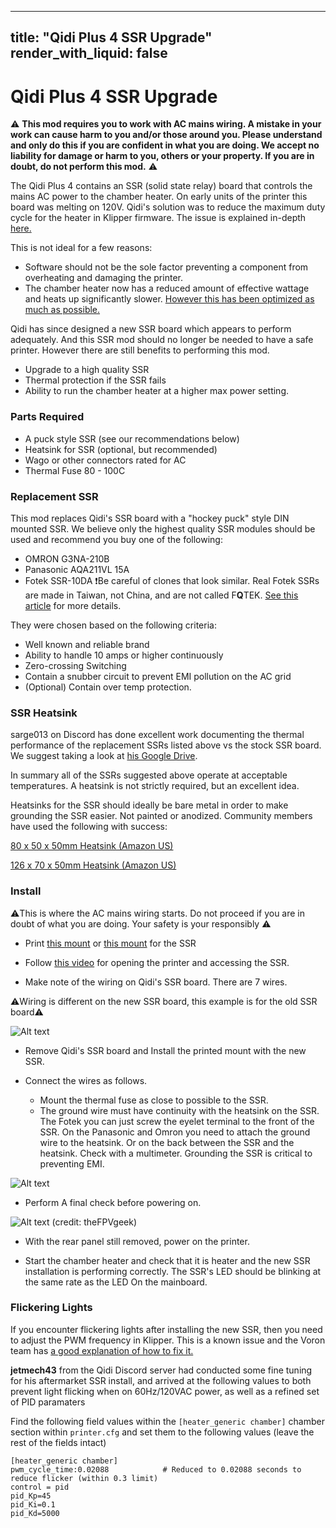 
---
title: "Qidi Plus 4 SSR Upgrade"
render_with_liquid: false
---

# Qidi Plus 4 SSR Upgrade

⚠️ **This mod requires you to work with AC mains wiring. A mistake in your work can cause harm to you and/or those around you. Please understand and only do this if you are confident in what you are doing. We accept no liability for damage or harm to you, others or your property. If you are in doubt, do not perform this mod.** ⚠️ 

The Qidi Plus 4 contains an SSR (solid state relay) board that controls the mains AC power to the chamber heater. On early units of the printer this board was melting on 120V. Qidi's solution was to reduce the maximum duty cycle for the heater in Klipper firmware. The issue is explained in-depth [here.](https://github.com/qidi-community/Plus4-Wiki/tree/main/content/ssr-board)

This is not ideal for a few reasons:

- Software should not be the sole factor preventing a component from overheating and damaging the printer. 
- The chamber heater now has a reduced amount of effective wattage and heats up significantly slower. [However this has been optimized as much as possible.](https://github.com/qidi-community/Plus4-Wiki/tree/main/content/tuning-for-40-percent-heater-power)

Qidi has since designed a new SSR board which appears to perform adequately. And this SSR mod should no longer be needed to have a safe printer. However there are still benefits to performing this mod.

- Upgrade to a high quality SSR
- Thermal protection if the SSR fails
- Ability to run the chamber heater at a higher max power setting.


### Parts Required

- A puck style SSR (see our recommendations below)
- Heatsink for SSR (optional, but recommended)
- Wago or other connectors rated for AC
- Thermal Fuse 80 - 100C

### Replacement SSR

This mod replaces Qidi's SSR board with a "hockey puck" style DIN mounted SSR. We believe only the highest quality SSR modules should be used and recommend you buy one of the following: 

- OMRON G3NA-210B
- Panasonic AQA211VL 15A
- Fotek SSR-10DA ❗Be careful of clones that look similar. Real Fotek SSRs are made in Taiwan, not China, and are not called F**Q**TEK. [See this article](https://protosupplies.com/inferior-counterfeit-fotek-ssr-25-solid-state-relays-on-the-market/) for more details. 

They were chosen based on the following criteria:

- Well known and reliable brand
- Ability to handle 10 amps or higher continuously
- Zero-crossing Switching
- Contain a snubber circuit to prevent EMI pollution on the AC grid
- (Optional) Contain over temp protection. 

### SSR Heatsink

sarge013 on Discord has done excellent work documenting the thermal performance of the replacement SSRs listed above vs the stock SSR board. We suggest taking a look at [his Google Drive](https://drive.google.com/drive/folders/18jHYNrEYjhrYad5NhcfUCJCpBB3ILfZh). 

In summary all of the SSRs suggested above operate at acceptable temperatures. A heatsink is not strictly required, but an excellent idea. 

Heatsinks for the SSR should ideally be bare metal in order to make grounding the SSR easier. Not painted or anodized. Community members have used the following with success:

[80 x 50 x 50mm Heatsink (Amazon US)](https://www.amazon.com/Easycargo-Aluminum-Heatsink-80x50x50mm-80mmx50mmx50mm/dp/B07B3Y2ZNY?th=1)

[126 x 70 x 50mm Heatsink (Amazon US)](https://www.amazon.com/dp/B07QJ8DV8G)


### Install

⚠️This is where the AC mains wiring starts. Do not proceed if you are in doubt of what you are doing. Your safety is your responsibly ⚠️


- Print [this mount](https://www.printables.com/model/1052218-qidi-plus-4-ssr-board-mount) or [this mount](https://www.printables.com/model/1057104-qidi-plus-4-modular-ssr-mounting-bracket/files) for the SSR 

- Follow [this video](https://drive.google.com/drive/folders/180hEn-bLIeLqfGz-xd5-HUZBBD4ypZ1-) for opening the printer and accessing the SSR.

- Make note of the wiring on Qidi's SSR board. There are 7 wires.

⚠️Wiring is different on the new SSR board, this example is for the old SSR board⚠️

![Alt text](ssr-board-wiring.png)

- Remove Qidi's SSR board and Install the printed mount with the new SSR.

- Connect the wires as follows.
  - Mount the thermal fuse as close to possible to the SSR.
  - The ground wire must have continuity with the heatsink on the SSR. The Fotek you can just screw the eyelet terminal to the front of the SSR. On the Panasonic and Omron you need to attach the ground wire to the heatsink. Or on the back between the SSR and the heatsink. Check with a multimeter. Grounding the SSR is critical to preventing EMI.

![Alt text](ssr-upgrade-wiring.png)

- Perform A final check before powering on.

![Alt text](ssr_installed.jpg)
(credit: theFPVgeek)

- With the rear panel still removed, power on the printer.  

- Start the chamber heater and check that it is heater and the new SSR installation is performing correctly. The SSR's LED should be blinking at the same rate as the LED On the mainboard.


### Flickering Lights

If you encounter flickering lights after installing the new SSR, then you need to adjust the PWM frequency in Klipper. This is a known issue and the Voron team has [a good explanation of how to fix it.](https://docs.vorondesign.com/community/troubleshooting/cat40/lights_flickering.html)


**jetmech43** from the Qidi Discord server had conducted some fine tuning for his aftermarket SSR install, and arrived at the following values to both prevent light flicking when on 60Hz/120VAC power, as well as a refined set of PID paramaters

Find the following field values within the `[heater_generic chamber]` chamber section within `printer.cfg` and set them to the following values (leave the rest of the fields intact)

```
[heater_generic chamber]
pwm_cycle_time:0.02088            # Reduced to 0.02088 seconds to reduce flicker (within 0.3 limit)
control = pid
pid_Kp=45
pid_Ki=0.1
pid_Kd=5000
```




